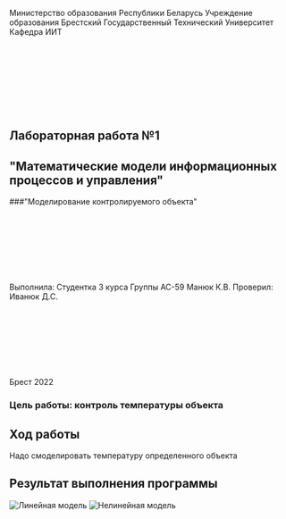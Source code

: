 Министерство образования Республики Беларусь
Учреждение образования Брестский Государственный Технический Университет
Кафедра ИИТ
<br/><br/><br/><br/><br/><br/><br/><br/><br/>
## Лабораторная работа №1
## "Математические модели информационных процессов и управления"
###"Моделирование контролируемого объекта"
<br/><br/><br/><br/><br/><br/><br/><br/><br/>
Выполнила:
Студентка 3 курса
Группы АС-59
Манюк К.В.
Проверил:
Иванюк Д.С.
<br/><br/><br/><br/><br/><br/><br/><br/><br/>
Брест 2022

### Цель работы: контроль температуры объекта
## Ход работы 
Надо смоделировать температуру определенного объекта
## Результат выполнения программы

![Линейная модель](https://github.com/Sanyajo/MMIPU-2022/blob/lab/trunc/as0005925/task_01/doc/images/linealmodel.png?raw=true)
![Нелинейная модель](https://github.com/Sanyajo/MMIPU-2022/blob/lab/trunc/as0005925/task_01/doc/images/nolinealmodel.png?raw=true)
